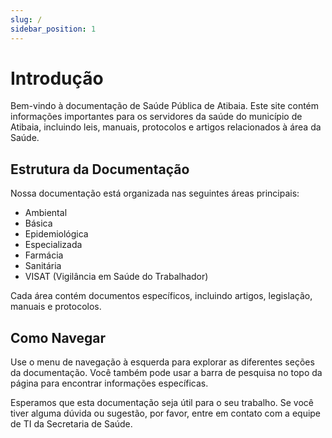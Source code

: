 ```yaml
---
slug: /
sidebar_position: 1
---
```


# Introdução

Bem-vindo à documentação de Saúde Pública de Atibaia. Este site contém informações importantes para os servidores da saúde do município de Atibaia, incluindo leis, manuais, protocolos e artigos relacionados à área da Saúde.

## Estrutura da Documentação

Nossa documentação está organizada nas seguintes áreas principais:

- Ambiental
- Básica
- Epidemiológica
- Especializada
- Farmácia
- Sanitária
- VISAT (Vigilância em Saúde do Trabalhador)

Cada área contém documentos específicos, incluindo artigos, legislação, manuais e protocolos.

## Como Navegar

Use o menu de navegação à esquerda para explorar as diferentes seções da documentação. Você também pode usar a barra de pesquisa no topo da página para encontrar informações específicas.

Esperamos que esta documentação seja útil para o seu trabalho. Se você tiver alguma dúvida ou sugestão, por favor, entre em contato com a equipe de TI da Secretaria de Saúde.
